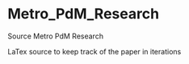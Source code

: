 # Metro_PdM_Research
Source Metro PdM Research

LaTex source to keep track of the paper in iterations
